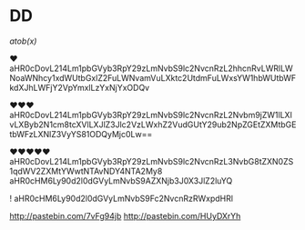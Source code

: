 # DD
*atob(x)*

❤
aHR0cDovL214Lm1pbGVyb3RpY29zLmNvbS9lc2NvcnRzL2hhcnRvLWRlLWNoaWNhcy1xdWUtbGxlZ2FuLWNvamVuLXktc2UtdmFuLWxsYW1hbWUtbWFkdXJhLWFjY2VpYmxlLzYxNjYxODQv

❤❤❤
aHR0cDovL214Lm1pbGVyb3RpY29zLmNvbS9lc2NvcnRzL2Nvbm9jZW1lLXlvLXByb2N1cm8tcXVlLXJlZ3Jlc2VzLWxhZ2VudGUtY29ub2NpZGEtZXMtbGEtbWFzLXNlZ3VyYS81ODQyMjc0Lw==

❤❤️❤❤❤️
aHR0cDovL214Lm1pbGVyb3RpY29zLmNvbS9lc2NvcnRzL3NvbG8tZXN0ZS1qdWV2ZXMtYWwtNTAvNDY4NTA2My8
aHR0cHM6Ly90d2l0dGVyLmNvbS9AZXNjb3J0X3JlZ2luYQ


!
aHR0cHM6Ly90d2l0dGVyLmNvbS9Fc2NvcnRzRWxpdHRl


http://pastebin.com/7vFg94jb
http://pastebin.com/HUyDXrYh

